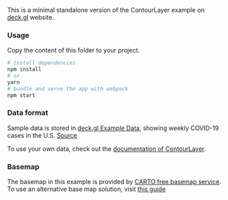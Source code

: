 This is a minimal standalone version of the ContourLayer example
on [deck.gl](http://deck.gl) website.

### Usage

Copy the content of this folder to your project. 

```bash
# install dependencies
npm install
# or
yarn
# bundle and serve the app with webpack
npm start
```

### Data format

Sample data is stored in [deck.gl Example Data](https://github.com/visgl/deck.gl-data/tree/master/examples/contour), showing weekly COVID-19 cases in the U.S. [Source](https://github.com/nytimes/covid-19-data)

To use your own data, check out
the [documentation of ContourLayer](../../../docs/api-reference/aggregation-layers/contour-layer.md).

### Basemap

The basemap in this example is provided by [CARTO free basemap service](https://carto.com/basemaps). To use an alternative base map solution, visit [this guide](https://deck.gl/docs/get-started/using-with-map#using-other-basemap-services)

